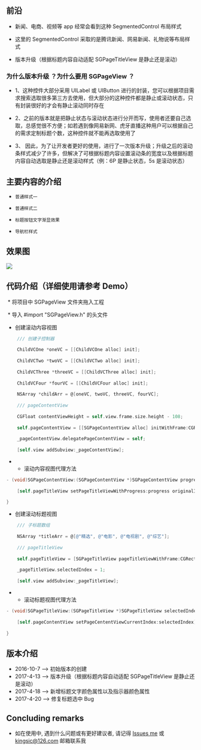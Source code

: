 
## 前沿

* 新闻、电商、视频等 app 经常会看到这种 SegmentedControl 布局样式

* 这里的 SegmentedControl 采取的是腾讯新闻、网易新闻、礼物说等布局样式

* 版本升级（根据标题内容自动适配 SGPageTitleView 是静止还是滚动）


### 为什么版本升级 ？为什么要用 SGPageView ？

* 1、这种控件大部分采用 UILabel 或 UIButton 进行的封装，您可以根据项目需求搜索选取很多第三方去使用，但大部分的这种控件都是静止或滚动状态，只有封装很好的才会有静止滚动同时存在

* 2、之前的版本就是把静止状态与滚动状态进行分开而写，使用者还要自己选取，总感觉很不方便；如若遇到像网易新网、虎牙直播这种用户可以根据自己的需求定制标题个数，这种控件就不能再选取使用了

* 3、 因此，为了让开发者更好的使用，进行了一次版本升级；升级之后的滚动条样式减少了许多，但解决了可根据标题内容设置滚动条的宽度以及根据标题内容自动选取是静止还是滚动样式（例：6P 是静止状态，5s 是滚动状态）


## 主要内容的介绍

* `普通样式一`<br>

* `普通样式二`<br>

* `标题按钮文字渐显效果`<br>

* `导航栏样式`<br>


## 效果图

![](https://github.com/kingsic/SGPageView/raw/master/Gif/sorgle.gif) 


## 代码介绍（详细使用请参考 Demo）

  * 将项目中 SGPageView 文件夹拖入工程

  * 导入 #import "SGPageView.h" 的头文件
  
* 创建滚动内容视图

```Objective-C
    /// 创建子控制器
    
    ChildVCOne *oneVC = [[ChildVCOne alloc] init];
    
    ChildVCTwo *twoVC = [[ChildVCTwo alloc] init];
    
    ChildVCThree *threeVC = [[ChildVCThree alloc] init];
    
    ChildVCFour *fourVC = [[ChildVCFour alloc] init];
    
    NSArray *childArr = @[oneVC, twoVC, threeVC, fourVC];
    
    /// pageContentView
    
    CGFloat contentViewHeight = self.view.frame.size.height - 108;
    
    self.pageContentView = [[SGPageContentView alloc] initWithFrame:CGRectMake(0, 108, self.view.frame.size.width, contentViewHeight) parentVC:self childVCs:childArr];
    
    _pageContentView.delegatePageContentView = self;
    
    [self.view addSubview:_pageContentView];
```

* * 滚动内容视图代理方法

```Objective-C
- (void)SGPageContentView:(SGPageContentView *)SGPageContentView progress:(CGFloat)progress originalIndex:(NSInteger)originalIndex targetIndex:(NSInteger)targetIndex {
    
    [self.pageTitleView setPageTitleViewWithProgress:progress originalIndex:originalIndex targetIndex:targetIndex];

}
```

* 创建滚动标题视图

```Objective-C
    /// 子标题数组
    
    NSArray *titleArr = @[@"精选", @"电影", @"电视剧", @"综艺"];
    
    /// pageTitleView
    
    self.pageTitleView = [SGPageTitleView pageTitleViewWithFrame:CGRectMake(0, 64, self.view.frame.size.width, 44) delegate:self titleNames:titleArr];
    
    _pageTitleView.selectedIndex = 1;
    
    [self.view addSubview:_pageTitleView];
```

* * 滚动标题视图代理方法

```Objective-C
- (void)SGPageTitleView:(SGPageTitleView *)SGPageTitleView selectedIndex:(NSInteger)selectedIndex {
    
    [self.pageContentView setPageCententViewCurrentIndex:selectedIndex];
    
}
```


## 版本介绍

* 2016-10-7 --> 初始版本的创建
* 2017-4-13 --> 版本升级（根据标题内容自动适配 SGPageTitleView 是静止还是滚动）
* 2017-4-18 --> 新增标题文字颜色属性以及指示器颜色属性
* 2017-4-20 --> 修复标题选中 Bug


## Concluding remarks

* 如在使用中, 遇到什么问题或有更好建议者, 请记得 [Issues me](https://github.com/kingsic/SGPageView/issues) 或 kingsic@126.com 邮箱联系我


